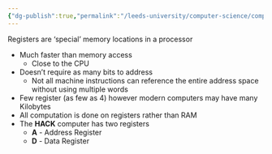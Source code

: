 ```yaml
---
{"dg-publish":true,"permalink":"/leeds-university/computer-science/compulsory-modules/computer-processors/registers/","tags":["Definition"]}
---
```


Registers are ‘special’ memory locations in a processor
- Much faster than memory access
	- Close to the CPU
- Doesn’t require as many bits to address
	- Not all machine instructions can reference the entire address space without using multiple words
- Few register (as few as 4) however modern computers may have many Kilobytes
- All computation is done on registers rather than RAM
- The **HACK** computer has two registers
	- **A** - Address Register
	- **D** - Data Register
